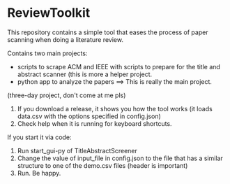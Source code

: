 # ReviewToolkit

This repository contains a simple tool that eases the process of paper scanning when doing a literature review.

Contains two main projects:

* scripts to scrape ACM and IEEE with scripts to prepare for the title and abstract scanner (this is more a helper project. 
* python app to analyze the papers ==> This is really the main project. 

(three-day project, don't come at me pls)

1. If you download a release, it shows you how the tool works (it loads data.csv with the options specified in config.json)
2. Check help when it is running for keyboard shortcuts.

If you start it via code:
1. Run start_gui-py of TitleAbstractScreener
1. Change the value of input_file in config.json to the file that has a similar structure to one of the demo.csv files (header is important)
1. Run. Be happy.
